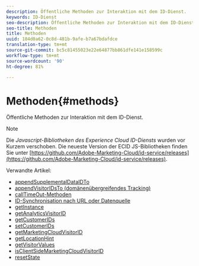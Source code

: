 ```yaml
---
description: Öffentliche Methoden zur Interaktion mit dem ID-Dienst.
keywords: ID-Dienst
seo-description: Öffentliche Methoden zur Interaktion mit dem ID-Dienst.
seo-title: Methoden
title: Methoden
uuid: 184d0a62-0c8d-481b-9afe-b7a67bdafdce
translation-type: tm+mt
source-git-commit: bc5c81455023e22e64877bb861dfe141e158599c
workflow-type: tm+mt
source-wordcount: '90'
ht-degree: 81%

---
```



# Methoden{#methods}

Öffentliche Methoden zur Interaktion mit dem ID-Dienst.

>[!NOTE]
>
>Die *Javascript-Bibliotheken des Experience Cloud ID-Diensts* wurden vor Kurzem verschoben. Die neueste Version der ECID JS-Bibliotheken finden Sie unter [https://github.com/Adobe-Marketing-Cloud/id-service/releases](https://github.com/Adobe-Marketing-Cloud/id-service/releases).

Verwandte Artikel:

+ [appendSupplementalDataIDTo](appendsupplementaldataidto.md)
+ [appendVisitorIDsTo (domänenübergreifendes Tracking)](appendvisitorid.md)
+ [callTimeOut-Methoden](timeout-functions.md)
+ [ID-Synchronisation nach URL oder Datenquelle](idsync.md)
+ [getInstance](getinstance.md)
+ [getAnalyticsVisitorID](getanalyticsvisitorid.md)
+ [getCustomerIDs](getcustomerids.md)
+ [setCustomerIDs](setcustomerids.md)
+ [getMarketingCloudVisitorID](getmcvid.md)
+ [getLocationHint](getlocationhint.md)
+ [getVisitorValues](getvisitorvalues.md)
+ [isClientSideMarketingCloudVisitorID](client-side-id.md)
+ [resetState](resetstate.md)

